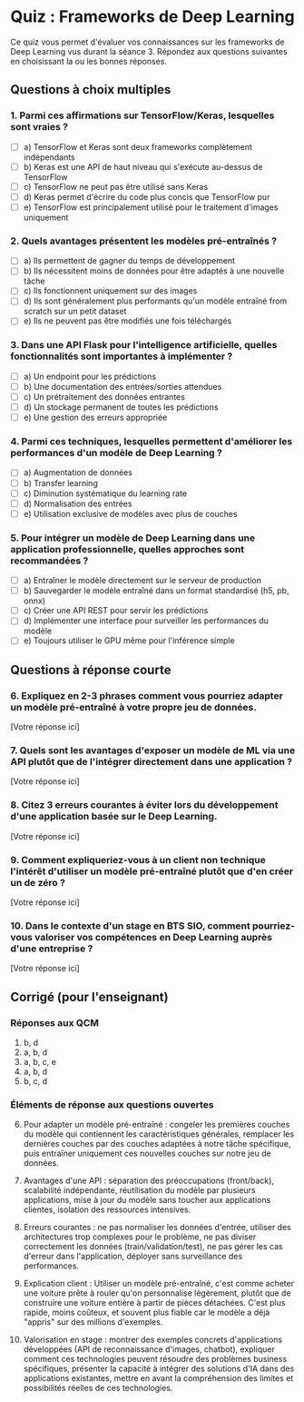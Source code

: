 # Quiz : Frameworks de Deep Learning

Ce quiz vous permet d'évaluer vos connaissances sur les frameworks de Deep Learning vus durant la séance 3. 
Répondez aux questions suivantes en choisissant la ou les bonnes réponses.

## Questions à choix multiples

### 1. Parmi ces affirmations sur TensorFlow/Keras, lesquelles sont vraies ?
- [ ] a) TensorFlow et Keras sont deux frameworks complètement indépendants
- [ ] b) Keras est une API de haut niveau qui s'exécute au-dessus de TensorFlow
- [ ] c) TensorFlow ne peut pas être utilisé sans Keras
- [ ] d) Keras permet d'écrire du code plus concis que TensorFlow pur
- [ ] e) TensorFlow est principalement utilisé pour le traitement d'images uniquement

### 2. Quels avantages présentent les modèles pré-entraînés ?
- [ ] a) Ils permettent de gagner du temps de développement
- [ ] b) Ils nécessitent moins de données pour être adaptés à une nouvelle tâche
- [ ] c) Ils fonctionnent uniquement sur des images
- [ ] d) Ils sont généralement plus performants qu'un modèle entraîné from scratch sur un petit dataset
- [ ] e) Ils ne peuvent pas être modifiés une fois téléchargés

### 3. Dans une API Flask pour l'intelligence artificielle, quelles fonctionnalités sont importantes à implémenter ?
- [ ] a) Un endpoint pour les prédictions
- [ ] b) Une documentation des entrées/sorties attendues
- [ ] c) Un prétraitement des données entrantes
- [ ] d) Un stockage permanent de toutes les prédictions
- [ ] e) Une gestion des erreurs appropriée

### 4. Parmi ces techniques, lesquelles permettent d'améliorer les performances d'un modèle de Deep Learning ?
- [ ] a) Augmentation de données
- [ ] b) Transfer learning
- [ ] c) Diminution systématique du learning rate
- [ ] d) Normalisation des entrées
- [ ] e) Utilisation exclusive de modèles avec plus de couches

### 5. Pour intégrer un modèle de Deep Learning dans une application professionnelle, quelles approches sont recommandées ?
- [ ] a) Entraîner le modèle directement sur le serveur de production
- [ ] b) Sauvegarder le modèle entraîné dans un format standardisé (h5, pb, onnx)
- [ ] c) Créer une API REST pour servir les prédictions
- [ ] d) Implémenter une interface pour surveiller les performances du modèle
- [ ] e) Toujours utiliser le GPU même pour l'inférence simple

## Questions à réponse courte

### 6. Expliquez en 2-3 phrases comment vous pourriez adapter un modèle pré-entraîné à votre propre jeu de données.

[Votre réponse ici]

### 7. Quels sont les avantages d'exposer un modèle de ML via une API plutôt que de l'intégrer directement dans une application ?

[Votre réponse ici]

### 8. Citez 3 erreurs courantes à éviter lors du développement d'une application basée sur le Deep Learning.

[Votre réponse ici]

### 9. Comment expliqueriez-vous à un client non technique l'intérêt d'utiliser un modèle pré-entraîné plutôt que d'en créer un de zéro ?

[Votre réponse ici]

### 10. Dans le contexte d'un stage en BTS SIO, comment pourriez-vous valoriser vos compétences en Deep Learning auprès d'une entreprise ?

[Votre réponse ici]

## Corrigé (pour l'enseignant)

### Réponses aux QCM
1. b, d
2. a, b, d
3. a, b, c, e
4. a, b, d
5. b, c, d

### Éléments de réponse aux questions ouvertes

6. Pour adapter un modèle pré-entraîné : congeler les premières couches du modèle qui contiennent les caractéristiques générales, remplacer les dernières couches par des couches adaptées à notre tâche spécifique, puis entraîner uniquement ces nouvelles couches sur notre jeu de données.

7. Avantages d'une API : séparation des préoccupations (front/back), scalabilité indépendante, réutilisation du modèle par plusieurs applications, mise à jour du modèle sans toucher aux applications clientes, isolation des ressources intensives.

8. Erreurs courantes : ne pas normaliser les données d'entrée, utiliser des architectures trop complexes pour le problème, ne pas diviser correctement les données (train/validation/test), ne pas gérer les cas d'erreur dans l'application, déployer sans surveillance des performances.

9. Explication client : Utiliser un modèle pré-entraîné, c'est comme acheter une voiture prête à rouler qu'on personnalise légèrement, plutôt que de construire une voiture entière à partir de pièces détachées. C'est plus rapide, moins coûteux, et souvent plus fiable car le modèle a déjà "appris" sur des millions d'exemples.

10. Valorisation en stage : montrer des exemples concrets d'applications développées (API de reconnaissance d'images, chatbot), expliquer comment ces technologies peuvent résoudre des problèmes business spécifiques, présenter la capacité à intégrer des solutions d'IA dans des applications existantes, mettre en avant la compréhension des limites et possibilités réelles de ces technologies.